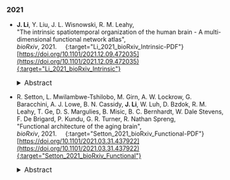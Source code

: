 ### 2021

* **J. Li**, Y. Liu, J. L. Wisnowski, R. M. Leahy,  
"The intrinsic spatiotemporal organization of the human brain - A multi-dimensional functional network atlas",  
*bioRxiv*, 2021.  &nbsp; [<i class="fa fa-quote-right"></i>](/files/bib/Li_2021_bioRxiv_Intrinsic.bib) &nbsp; [<i class="fa fa-file-pdf-o"></i>](https://www.biorxiv.org/content/10.1101/2021.12.09.472035v1.full.pdf){:target="Li_2021_bioRxiv_Intrinsic-PDF"}  
[https://doi.org/10.1101/2021.12.09.472035](https://doi.org/10.1101/2021.12.09.472035){:target="Li_2021_bioRxiv_Intrinsic"}  
  <details>
    <summary style="font-size:16px">Abstract</summary>
      <p style="margin-left: 20px; text-align: justify; font-size:16px">
      The human brain is a complex, integrative and segregative network that exhibits dynamic fluctuations in activity across space and time. A canonical set of large-scale networks has been historically identified from resting-state fMRI (rs-fMRI), including the default mode, visual, somatomotor, salience, attention, and executive control. However, the methods used in identification of these networks have relied on assumptions that may inadvertently constrain their properties and consequently our understanding of the human connectome. Here we define a brain "network" as a functional component that jointly describes its spatial distribution and temporal dynamics, where neither domain suffers from unrealistic constraints. Using our recently developed BrainSync algorithm and the Nadam-Accelerated SCAlable and Robust (NASCAR) tensor decomposition, we identified twenty-three brain networks using rs-fMRI data from a large group of healthy subjects acquired by the Human Connectome Project. These networks are spatially overlapped, temporally correlated, and highly reproducible across two independent groups and sessions. We show that these networks can be clustered into six distinct functional categories and naturally form a representative functional network atlas for a healthy population. Using this atlas, we demonstrate that individuals with attention-deficit/hyperactivity disorder display disproportionate brain activity increases, relative to neurotypical subjects, in visual, auditory, and somatomotor networks concurrent with decreases in the default mode and higher-order cognitive networks. Thus, this work not only yields a highly reproducible set of spatiotemporally overlapped functional brain networks, but also provides convergent evidence that individual differences in these networks can be used to explain individual differences in neurocognitive functioning.
      </p>
  </details>

* R. Setton, L. Mwilambwe-Tshilobo, M. Girn, A. W. Lockrow, G. Baracchini, A. J. Lowe, B. N. Cassidy, **J. Li**, W. Luh, D. Bzdok, R. M. Leahy, T. Ge, D. S. Margulies, B. Misic, B. C. Bernhardt, W. Dale Stevens, F. De Brigard, P. Kundu, G. R. Turner, R. Nathan Spreng,  
"Functional architecture of the aging brain",  
*bioRxiv*, 2021.  &nbsp; [<i class="fa fa-quote-right"></i>](/files/bib/Setton_2021_bioRxiv_Functional.bib) &nbsp; [<i class="fa fa-file-pdf-o"></i>](https://www.biorxiv.org/content/10.1101/2021.03.31.437922v2.full.pdf){:target="Setton_2021_bioRxiv_Functional-PDF"}  
[https://doi.org/10.1101/2021.03.31.437922](https://doi.org/10.1101/2021.03.31.437922){:target="Setton_2021_bioRxiv_Functional"}  
  <details>
    <summary style="font-size:16px">Abstract</summary>
      <p style="margin-left: 20px; text-align: justify; font-size:16px">
      The intrinsic functional connectome can reveal how a lifetime of learning and lived experience is represented in the functional architecture of the aging brain. We investigated whether network dedifferentiation, a hallmark of brain aging, reflects a global shift in network dynamics, or comprises network-specific changes that reflect the changing landscape of aging cognition. We implemented a novel multi-faceted strategy involving multi-echo fMRI acquisition and de-noising, individualized cortical parcellation, and multivariate (gradient and edge-level) functional connectivity methods. Twenty minutes of resting-state fMRI data and cognitive assessments were collected in younger (n=181) and older (n=120) adults. Dimensionality in the BOLD signal was lower for older adults, consistent with global network dedifferentiation. Functional connectivity gradients were largely age-invariant. In contrast, edge-level connectivity showed widespread changes with age, revealing discrete, network-specific dedifferentiation patterns. Visual and somatosensory regions were more integrated within the functional connectome; default and frontoparietal regions showed greater coupling; and the dorsal attention network was less differentiated from transmodal regions. Associations with cognition suggest that the formation and preservation of integrated, large-scale brain networks supports complex cognitive abilities. However, into older adulthood, the connectome is dominated by large-scale network disintegration, global dedifferentiation and network-specific dedifferentiation associated with age-related cognitive change.
      </p>
  </details>
